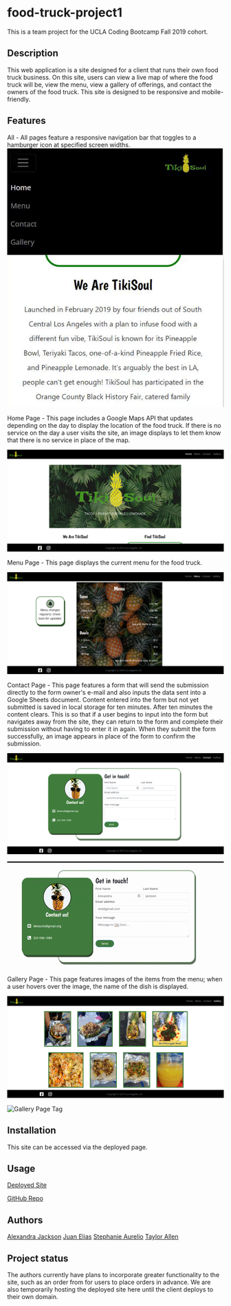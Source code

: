 # food-truck-project1
This is a team project for the UCLA Coding Bootcamp Fall 2019 cohort.

## Description
This web application is a site designed for a client that runs their own food truck business. On this site, users can view a live map of where the food truck will be, view the menu, view a gallery of offerings, and contact the owners of the food truck. This site is designed to be responsive and mobile-friendly.

## Features
All - All pages feature a responsive navigation bar that toggles to a hamburger icon at specified screen widths. 
![Hamburger Nav Bar](images/screenshots/nav-bar-hamburger.gif)


Home Page - This page includes a Google Maps API that updates depending on the day to display the location of the food truck. If there is no service on the day a user visits the site, an image displays to let them know that there is no service in place of the map.

![Home Page](images/screenshots/home-page.PNG)


Menu Page - This page displays the current menu for the food truck.

![Menu Page](images/screenshots/menu-page.PNG)


Contact Page - This page features a form that will send the submission directly to the form owner's e-mail and also inputs the data sent into a Google Sheets document. Content entered into the form but not yet submitted is saved in local storage for ten minutes. After ten minutes the content clears. This is so that if a user begins to input into the form but navigates away from the site, they can return to the form and complete their submission without having to enter it in again. When they submit the form successfully, an image appears in place of the form to confirm the submission.

![Contact Page](images/screenshots/contact-page.PNG)

![Contact Page Submission](images/screenshots/contact-function.gif)

Gallery Page - This page features images of the items from the menu; when a user hovers over the image, the name of the dish is displayed.

![Gallery Page](images/screenshots/gallery-page.PNG)

![Gallery Page Tag](images/screenshots/gallery-page-tag.gif)



## Installation
This site can be accessed via the deployed page.

## Usage
[Deployed Site](https://alexandramj92.github.io/food-truck-project1/index.html)

[GitHub Repo](https://github.com/alexandramj92/food-truck-project1)


## Authors
[Alexandra Jackson](https://github.com/alexandramj92)
[Juan Elias](https://github.com/YesIsMeJC)
[Stephanie Aurelio](https://github.com/stephmarie17)
[Taylor Allen](https://github.com/taylorallen02)

## Project status
The authors currently have plans to incorporate greater functionality to the site, such as an order from for users to place orders in advance. We are also temporarily hosting the deployed site here until the client deploys to their own domain.
